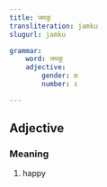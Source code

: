 ```yaml
---
title: जमकू
transliteration: jamku
slugurl: jamku

grammar:
	word: जमकू
	adjective:
		gender: m
		number: s

---
```


## Adjective
### Meaning
1. happy


